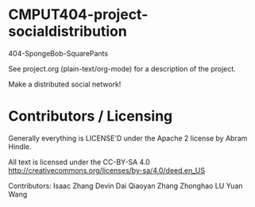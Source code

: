 CMPUT404-project-socialdistribution
===================================

404-SpongeBob-SquarePants

See project.org (plain-text/org-mode) for a description of the project.

Make a distributed social network!

Contributors / Licensing
========================

Generally everything is LICENSE'D under the Apache 2 license by Abram Hindle.

All text is licensed under the CC-BY-SA 4.0 http://creativecommons.org/licenses/by-sa/4.0/deed.en_US

Contributors:
    Isaac Zhang 
    Devin Dai
    Qiaoyan Zhang
    Zhonghao LU
    Yuan Wang